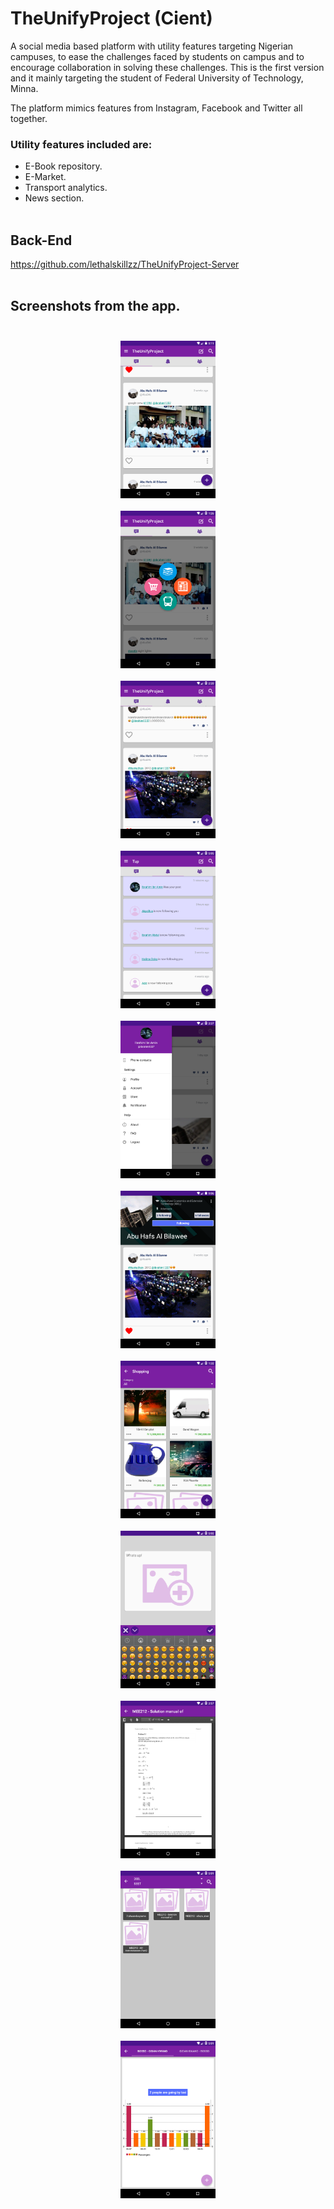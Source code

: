 # TheUnifyProject (Cient)
 A social media based platform with utility features targeting Nigerian campuses, to ease the challenges faced by students on campus and to encourage collaboration in solving these challenges.  This is the first version and it mainly targeting the student of Federal University of Technology, Minna.
 
 The platform mimics features from Instagram, Facebook and Twitter all together.<br> 
 
### Utility features included are:<br>
 * E-Book repository.<br>
 * E-Market.<br>
 * Transport analytics.<br>
 * News section.<br><br>

## Back-End  
 https://github.com/lethalskillzz/TheUnifyProject-Server<br><br>
  
## Screenshots from the app.<br><br>      

<p align="center">
 <img src="/screen grabs/device-2016-02-24-151209.png" width="30%"><br><br>
 <img src="/screen grabs/device-2016-02-21-192659.png" width="30%"><br><br>
 <img src="/screen grabs/device-2016-02-20-202043.png" width="30%"><br><br>
 <img src="/screen grabs/device-2016-02-12-110550.png" width="30%"><br><br>
 <img src="/screen grabs/device-2016-02-21-213741.png" width="30%"><br><br>
 <img src="/screen grabs/device-2016-02-24-150654.png" width="30%"><br><br>
 <img src="/screen grabs/device-2016-02-21-193225.png" width="30%"><br><br>
 <img src="/screen grabs/device-2016-02-12-110247.png" width="30%"><br><br>
 <img src="/screen grabs/device-2016-02-21-215718.png" width="30%"><br><br>
 <img src="/screen grabs/device-2016-02-12-110157.png" width="30%"><br><br>
 <img src="/screen grabs/device-2016-02-12-110122.png" width="30%"><br><br>
 </p>
